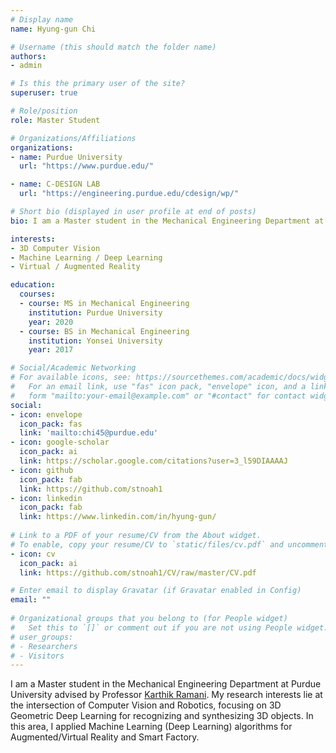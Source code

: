 ```yaml
---
# Display name
name: Hyung-gun Chi

# Username (this should match the folder name)
authors:
- admin

# Is this the primary user of the site?
superuser: true

# Role/position
role: Master Student

# Organizations/Affiliations
organizations:
- name: Purdue University
  url: "https://www.purdue.edu/"

- name: C-DESIGN LAB
  url: "https://engineering.purdue.edu/cdesign/wp/"

# Short bio (displayed in user profile at end of posts)
bio: I am a Master student in the Mechanical Engineering Department at Purdue University and member of [C DESIGN LAB](https://engineering.purdue.edu/cdesign/wp/) My research interests lie at the intersection of Computer Vision and Robotics, focusing on 3D Geometric Deep Learning for recognizing and synthesizing 3D objects. In this area, I applied Machine Learning (Deep Learning) algorithms for Augmented/Virtual Reality and Smart Factory.

interests:
- 3D Computer Vision
- Machine Learning / Deep Learning
- Virtual / Augmented Reality

education:
  courses:
  - course: MS in Mechanical Engineering
    institution: Purdue University
    year: 2020
  - course: BS in Mechanical Engineering
    institution: Yonsei University
    year: 2017

# Social/Academic Networking
# For available icons, see: https://sourcethemes.com/academic/docs/widgets/#icons
#   For an email link, use "fas" icon pack, "envelope" icon, and a link in the
#   form "mailto:your-email@example.com" or "#contact" for contact widget.
social:
- icon: envelope
  icon_pack: fas
  link: 'mailto:chi45@purdue.edu'
- icon: google-scholar
  icon_pack: ai
  link: https://scholar.google.com/citations?user=3_l59DIAAAAJ
- icon: github
  icon_pack: fab
  link: https://github.com/stnoah1
- icon: linkedin
  icon_pack: fab
  link: https://www.linkedin.com/in/hyung-gun/
  
# Link to a PDF of your resume/CV from the About widget.
# To enable, copy your resume/CV to `static/files/cv.pdf` and uncomment the lines below.  
- icon: cv
  icon_pack: ai
  link: https://github.com/stnoah1/CV/raw/master/CV.pdf

# Enter email to display Gravatar (if Gravatar enabled in Config)
email: ""
  
# Organizational groups that you belong to (for People widget)
#   Set this to `[]` or comment out if you are not using People widget.  
# user_groups:
# - Researchers
# - Visitors
---
```

I am a Master student in the Mechanical Engineering Department at Purdue University advised by Professor [Karthik Ramani](https://engineering.purdue.edu/~ramani/wordpress/about/). My research interests lie at the intersection of Computer Vision and Robotics, focusing on 3D Geometric Deep Learning for recognizing and synthesizing 3D objects. In this area, I applied Machine Learning (Deep Learning) algorithms for Augmented/Virtual Reality and Smart Factory.
